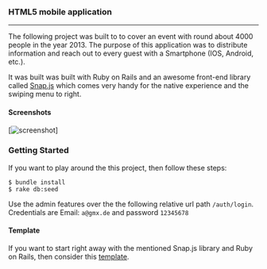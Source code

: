 ### HTML5 mobile application
---
The following project was built to to cover an event with round about 4000 people in the year 2013. The purpose of this application was to distribute information and reach out to every guest with a Smartphone (IOS, Android, etc.).

It was built was built with Ruby on Rails and an awesome front-end library called [Snap.js][1] which comes very handy for the native experience and the swiping menu to right.

#### Screenshots

[![screenshot](https://raw.github.com/iNeedCode/ijtema/master/screenshot.gif?token=566286__eyJzY29wZSI6IlJhd0Jsb2I6aU5lZWRDb2RlL2lqdGVtYS9tYXN0ZXIvc2NyZWVuc2hvdC5naWYiLCJleHBpcmVzIjoxMzg1ODQ4NDg5fQ%3D%3D--d7c58b2ba0a560db08c5069fb78728f1ef20e343)]

### Getting Started
If you want to play around the this project, then follow these steps:

```
$ bundle install 
$ rake db:seed
```

Use the admin features over the the following relative url path `/auth/login`. Credentials are Email: `a@gmx.de` and password `12345678`

#### Template
If you want to start right away with the mentioned Snap.js library and Ruby on Rails, then consider this [template][2].

[1]: https://github.com/jakiestfu/Snap.js
[2]: https://github.com/codeshifter/SnapJsRailsTemplate